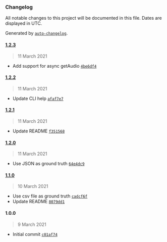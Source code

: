 ### Changelog

All notable changes to this project will be documented in this file. Dates are displayed in UTC.

Generated by [`auto-changelog`](https://github.com/CookPete/auto-changelog).

#### [1.2.3](https://github.com/MarcoABCardoso/marcao-stt-experiment/compare/1.2.2...1.2.3)

> 11 March 2021

- Add support for async getAudio [`4be6df4`](https://github.com/MarcoABCardoso/marcao-stt-experiment/commit/4be6df4814082f6184c64aae33e828729d194d70)

#### [1.2.2](https://github.com/MarcoABCardoso/marcao-stt-experiment/compare/1.2.1...1.2.2)

> 11 March 2021

- Update CLI help [`afaf7e7`](https://github.com/MarcoABCardoso/marcao-stt-experiment/commit/afaf7e746554bac6a7d635ccb7d1d5c3fb8264be)

#### [1.2.1](https://github.com/MarcoABCardoso/marcao-stt-experiment/compare/1.2.0...1.2.1)

> 11 March 2021

- Update README [`f351568`](https://github.com/MarcoABCardoso/marcao-stt-experiment/commit/f351568b707fea2ca01bb8b4cdc9affcb948411f)

#### [1.2.0](https://github.com/MarcoABCardoso/marcao-stt-experiment/compare/1.1.0...1.2.0)

> 11 March 2021

- Use JSON as ground truth [`64e4dc9`](https://github.com/MarcoABCardoso/marcao-stt-experiment/commit/64e4dc93bbeb38b71fc8d3a779349602b12966f8)

#### [1.1.0](https://github.com/MarcoABCardoso/marcao-stt-experiment/compare/1.0.0...1.1.0)

> 10 March 2021

- Use csv file as ground truth [`cadcf6f`](https://github.com/MarcoABCardoso/marcao-stt-experiment/commit/cadcf6fad14dd47031298a15b1c78122e3f07562)
- Update README [`8079dd1`](https://github.com/MarcoABCardoso/marcao-stt-experiment/commit/8079dd12f99b1f9d7a50ff8582463b5822654544)

#### 1.0.0

> 9 March 2021

- Initial commit [`c01af74`](https://github.com/MarcoABCardoso/marcao-stt-experiment/commit/c01af741b7bb14c9b153eb828bca80265bb41ac7)
